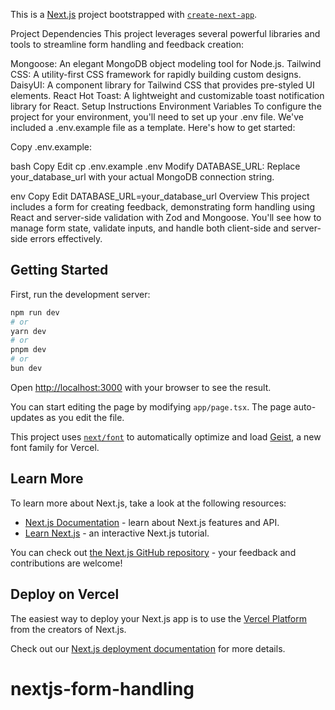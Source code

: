 This is a [Next.js](https://nextjs.org) project bootstrapped with [`create-next-app`](https://nextjs.org/docs/app/api-reference/cli/create-next-app).

Project Dependencies
This project leverages several powerful libraries and tools to streamline form handling and feedback creation:

Mongoose: An elegant MongoDB object modeling tool for Node.js.
Tailwind CSS: A utility-first CSS framework for rapidly building custom designs.
DaisyUI: A component library for Tailwind CSS that provides pre-styled UI elements.
React Hot Toast: A lightweight and customizable toast notification library for React.
Setup Instructions
Environment Variables
To configure the project for your environment, you'll need to set up your .env file. We've included a .env.example file as a template. Here's how to get started:

Copy .env.example:

bash
Copy
Edit
cp .env.example .env
Modify DATABASE_URL: Replace your_database_url with your actual MongoDB connection string.

env
Copy
Edit
DATABASE_URL=your_database_url
Overview
This project includes a form for creating feedback, demonstrating form handling using React and server-side validation with Zod and Mongoose. You'll see how to manage form state, validate inputs, and handle both client-side and server-side errors effectively.

## Getting Started

First, run the development server:

```bash
npm run dev
# or
yarn dev
# or
pnpm dev
# or
bun dev
```

Open [http://localhost:3000](http://localhost:3000) with your browser to see the result.

You can start editing the page by modifying `app/page.tsx`. The page auto-updates as you edit the file.

This project uses [`next/font`](https://nextjs.org/docs/app/building-your-application/optimizing/fonts) to automatically optimize and load [Geist](https://vercel.com/font), a new font family for Vercel.

## Learn More

To learn more about Next.js, take a look at the following resources:

- [Next.js Documentation](https://nextjs.org/docs) - learn about Next.js features and API.
- [Learn Next.js](https://nextjs.org/learn) - an interactive Next.js tutorial.

You can check out [the Next.js GitHub repository](https://github.com/vercel/next.js) - your feedback and contributions are welcome!

## Deploy on Vercel

The easiest way to deploy your Next.js app is to use the [Vercel Platform](https://vercel.com/new?utm_medium=default-template&filter=next.js&utm_source=create-next-app&utm_campaign=create-next-app-readme) from the creators of Next.js.

Check out our [Next.js deployment documentation](https://nextjs.org/docs/app/building-your-application/deploying) for more details.
# nextjs-form-handling
